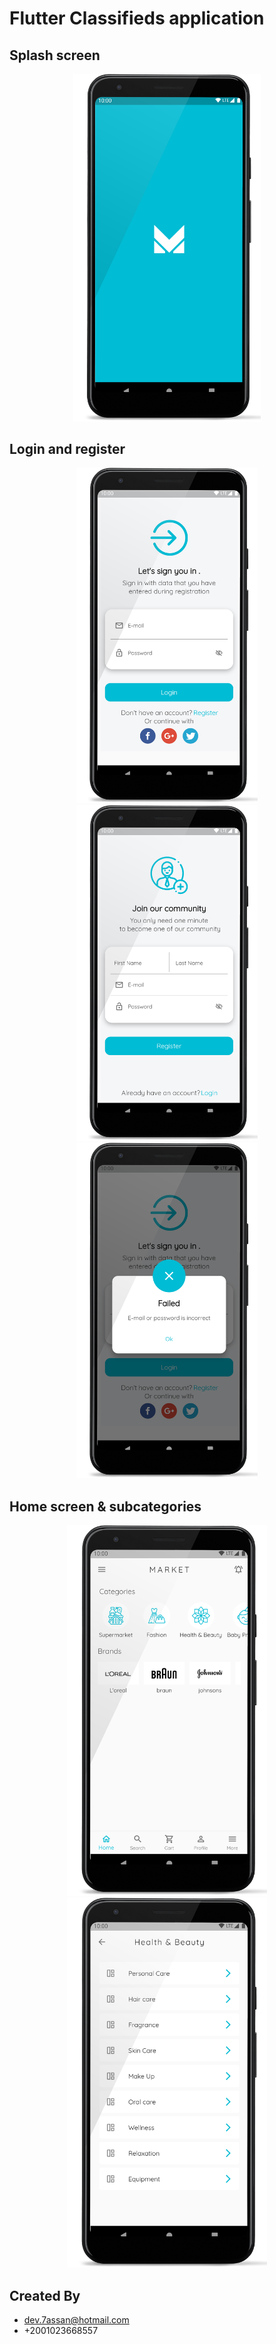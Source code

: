 # Flutter Classifieds application

## Splash screen
<p align="center">
  <img src="https://github.com/hassan-thabet/Flutter-Market/blob/master/screenshots/splash.png" width="300" title="first screen">

</p>

## Login and register
<p align="center">
  <img src="https://github.com/hassan-thabet/Flutter-Market/blob/master/screenshots/login.png" width="290" title="first screen">
  <img src="https://github.com/hassan-thabet/Flutter-Market/blob/master/screenshots/register.png" width="290" title="second screen">
  <img src="https://github.com/hassan-thabet/Flutter-Market/blob/master/screenshots/error_message.png" width="290" title="second screen">
</p>

## Home screen & subcategories
<p align="center">
  <img src="https://github.com/hassan-thabet/Flutter-Market/blob/master/screenshots/home.png" width="320" title="first screen">
  <img src="https://github.com/hassan-thabet/Flutter-Market/blob/master/screenshots/subcategories.png" width="320" title="second screen">
</p>



## Created By
- dev.7assan@hotmail.com 
- +2001023668557 
